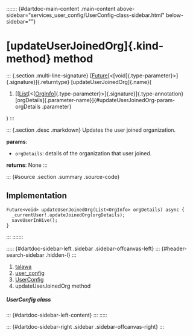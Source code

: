 ::::::: {#dartdoc-main-content .main-content above-sidebar="services_user_config/UserConfig-class-sidebar.html" below-sidebar=""}
<div>

# [updateUserJoinedOrg]{.kind-method} method

</div>

::: {.section .multi-line-signature}
[[Future](https://api.flutter.dev/flutter/dart-core/Future-class.html)[\<[void]{.type-parameter}\>]{.signature}]{.returntype}
[updateUserJoinedOrg]{.name}(

1.  [[[List](https://api.flutter.dev/flutter/dart-core/List-class.html)[\<[[OrgInfo](../../models_organization_org_info/OrgInfo-class.html)]{.type-parameter}\>]{.signature}]{.type-annotation}
    [orgDetails]{.parameter-name}]{#updateUserJoinedOrg-param-orgDetails
    .parameter}

)
:::

::: {.section .desc .markdown}
Updates the user joined organization.

**params**:

-   `orgDetails`: details of the organization that user joined.

**returns**: None
:::

::: {#source .section .summary .source-code}
## Implementation

``` language-dart
Future<void> updateUserJoinedOrg(List<OrgInfo> orgDetails) async {
  _currentUser!.updateJoinedOrg(orgDetails);
  saveUserInHive();
}
```
:::
:::::::

::::: {#dartdoc-sidebar-left .sidebar .sidebar-offcanvas-left}
::: {#header-search-sidebar .hidden-l}
:::

1.  [talawa](../../index.html)
2.  [user_config](../../services_user_config/)
3.  [UserConfig](../../services_user_config/UserConfig-class.html)
4.  updateUserJoinedOrg method

##### UserConfig class

::: {#dartdoc-sidebar-left-content}
:::
:::::

::: {#dartdoc-sidebar-right .sidebar .sidebar-offcanvas-right}
:::
